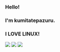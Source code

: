 
### Hello!
### I'm kumitatepazuru.
### I LOVE LINUX!

<img src="https://img.shields.io/badge/isActive-true-4444ff.svg?logo=&style=for-the-badge">

<img src="https://github-readme-stats.vercel.app/api?username=kumitatepazuru&theme=algolia&disable_animations=true">
<img src="https://github-readme-stats.vercel.app/api/top-langs/?username=kumitatepazuru&theme=algolia&layout=compact&langs_count=20">
